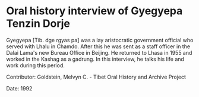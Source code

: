 # Oral history interview of Gyegyepa Tenzin Dorje  
Gyegyepa [Tib. dge rgyas pa] was a lay aristocratic government official who served with Lhalu in Chamdo. After this he was sent as a staff officer in the Dalai Lama's new Bureau Office in Beijing. He returned to Lhasa in 1955 and worked in the Kashag as a gadrung. In this interview, he talks his life and work during this period. 

Contributor: Goldstein, Melvyn C. - Tibet Oral History and Archive Project  

Date:
1992  

